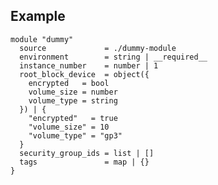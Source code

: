 <!-- BEGIN_TF_EXAMPLES -->
## Example
```hcl
module "dummy"
  source             = ./dummy-module
  environment        = string | __required__
  instance_number    = number | 1
  root_block_device  = object({
    encrypted   = bool
    volume_size = number
    volume_type = string
  }) | {
    "encrypted"   = true
    "volume_size" = 10
    "volume_type" = "gp3"
  }
  security_group_ids = list | []
  tags               = map | {}
}
```
<!-- END_TF_EXAMPLES -->